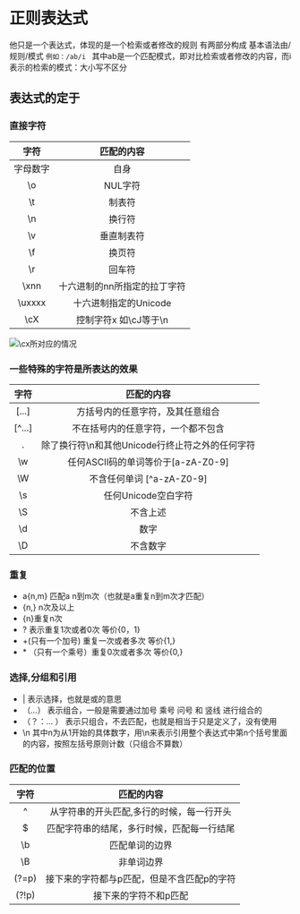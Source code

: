 # 正则表达式
他只是一个表达式，体现的是一个检索或者修改的规则
有两部分构成
基本语法由/规则/模式
`例如：/ab/i `
其中ab是一个匹配模式，即对比检索或者修改的内容，而i表示的检索的模式：大小写不区分
## 表达式的定于
### 直接字符
|  字符   | 匹配的内容  |
| :----:   |:----:  |
| 字母数字  | 自身 |
| \o  | NUL字符 |
| \t  | 制表符 |
| \n  | 换行符 |
| \v  | 垂直制表符 |
| \f  | 换页符 |
| \r  | 回车符 |
| \xnn  | 十六进制的nn所指定的拉丁字符 |
| \uxxxx  | 十六进制指定的Unicode |
| \cX  | 控制字符x  如\cJ等于\n |

![\cx所对应的情况](https://user-images.githubusercontent.com/59946363/139771202-a472f09f-cbc4-44fc-ba9d-9129971f4e67.png)

### 一些特殊的字符是所表达的效果
|  字符   | 匹配的内容  |
| :----:   |:----:  |
| [...]  | 方括号内的任意字符，及其任意组合 |
| [^...]  | 不在括号内的任意字符，一个都不包含 |
| .  | 除了换行符\n和其他Unicode行终止符之外的任何字符 |
| \w  |任何ASCII码的单词等价于[a-zA-Z0-9] |
| \W  |不含任何单词 [^a-zA-Z0-9]|
| \s  | 任何Unicode空白字符|
| \S  | 不含上述|
| \d  | 数字|
| \D  | 不含数字|

### 重复
- a{n,m} 匹配a   n到m次（也就是a重复n到m次才匹配）
- {n,} n次及以上
- {n}重复n次
- ? 表示重复1次或者0次 等价{0，1}
- \+(只有一个加号) 重复一次或者多次 等价{1,}
- \* （只有一个乘号）重复0次或者多次 等价{0,}

### 选择,分组和引用
- | 表示选择，也就是或的意思
- （...） 表示组合，一般是需要通过加号 乘号 问号 和 竖线 进行组合的
- （？：... ） 表示只组合，不去匹配，也就是相当于只是定义了，没有使用
- \n 其中n为从1开始的具体数字，用\n来表示引用整个表达式中第n个括号里面的内容，按照左括号原则计数（只组合不算数）

### 匹配的位置
|  字符   | 匹配的内容  |
| :----:   |:----:  |
|^|从字符串的开头匹配,多行的时候，每一行开头|
|$|匹配字符串的结尾，多行时候，匹配每一行结尾|
|\b|匹配单词的边界|
|\B|非单词边界|
|(?=p)|接下来的字符都与p匹配，但是不含匹配p的字符|
|(?!p)|接下来的字符不和p匹配|

